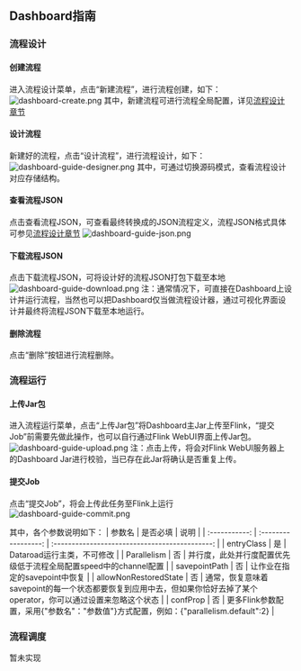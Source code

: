 ## Dashboard指南

### 流程设计
#### 创建流程
进入流程设计菜单，点击“新建流程”，进行流程创建，如下：
![dashboard-create.png](https://p6-juejin.byteimg.com/tos-cn-i-k3u1fbpfcp/dd4ea32af5b141d09333dab75e5a424b~tplv-k3u1fbpfcp-watermark.image?)
其中，新建流程可进行流程全局配置，详见[流程设计章节](flow-designer.md)
#### 设计流程
新建好的流程，点击“设计流程”，进行流程设计，如下：
![dashboard-guide-designer.png](https://p3-juejin.byteimg.com/tos-cn-i-k3u1fbpfcp/5904da10eab24ceebff2a3b371a42eef~tplv-k3u1fbpfcp-watermark.image?)
其中，可通过切换源码模式，查看流程设计对应存储结构。
#### 查看流程JSON
点击查看流程JSON，可查看最终转换成的JSON流程定义，流程JSON格式具体可参见[流程设计章节](flow-designer.md)
![dashboard-guide-json.png](https://p3-juejin.byteimg.com/tos-cn-i-k3u1fbpfcp/01e7461e41d549aaba1e6058f11f371c~tplv-k3u1fbpfcp-watermark.image?)
#### 下载流程JSON
点击下载流程JSON，可将设计好的流程JSON打包下载至本地
![dashboard-guide-download.png](https://p9-juejin.byteimg.com/tos-cn-i-k3u1fbpfcp/dfab74c9befa4636a95a2b1b19df8717~tplv-k3u1fbpfcp-watermark.image?)
注：通常情况下，可直接在Dashboard上设计并运行流程，当然也可以把Dashboard仅当做流程设计器，通过可视化界面设计并最终将流程JSON下载至本地运行。
#### 删除流程
点击“删除”按钮进行流程删除。
### 流程运行
#### 上传Jar包
进入流程运行菜单，点击“上传Jar包”将Dashboard主Jar上传至Flink，“提交Job”前需要先做此操作，也可以自行通过Flink WebUI界面上传Jar包。
![dashboard-guide-upload.png](https://p3-juejin.byteimg.com/tos-cn-i-k3u1fbpfcp/7d73b622002742769d1df872ce2262c8~tplv-k3u1fbpfcp-watermark.image?)
注：点击上传，将会对Flink WebUI服务器上的Dashboard Jar进行校验，当已存在此Jar将确认是否重复上传。
#### 提交Job
点击“提交Job”，将会上传此任务至Flink上运行
![dashboard-guide-commit.png](https://p9-juejin.byteimg.com/tos-cn-i-k3u1fbpfcp/8b19d5cdbea640bab86c78311305bb28~tplv-k3u1fbpfcp-watermark.image?)

其中，各个参数说明如下：
|   参数名    |       是否必填        |                      说明                      |
| :-----------: | :-----------------: | :--------------------------------------------: |
|    entryClass     |         是          |               Dataroad运行主类，不可修改               |
| Parallelism |  否 |             并行度，此处并行度配置优先级低于流程全局配置speed中的channel配置             |
| savepointPath  |     否     | 让作业在指定的savepoint中恢复 |
| allowNonRestoredState |        否         |         通常，恢复意味着savepoint的每一个状态都要恢复到应用中去，但如果你恰好去掉了某个operator，你可以通过设置来忽略这个状态          |
| confProp |         否         |         更多Flink参数配置，采用{"参数名"："参数值"}方式配置，例如：{\"parallelism.default\":2}          |


### 流程调度
暂未实现
